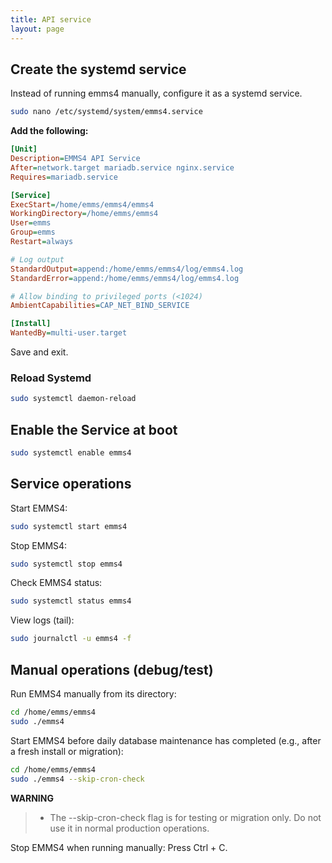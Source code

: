 ```yaml
---
title: API service
layout: page
---
```


## Create the systemd service

Instead of running emms4 manually, configure it as a systemd service.

```bash
sudo nano /etc/systemd/system/emms4.service
```
**Add the following:**
```ini
[Unit]
Description=EMMS4 API Service
After=network.target mariadb.service nginx.service
Requires=mariadb.service

[Service]
ExecStart=/home/emms/emms4/emms4
WorkingDirectory=/home/emms/emms4
User=emms
Group=emms
Restart=always

# Log output
StandardOutput=append:/home/emms/emms4/log/emms4.log
StandardError=append:/home/emms/emms4/log/emms4.log

# Allow binding to privileged ports (<1024)
AmbientCapabilities=CAP_NET_BIND_SERVICE

[Install]
WantedBy=multi-user.target
```
Save and exit.

### Reload Systemd
```bash
sudo systemctl daemon-reload
```

## Enable the Service at boot
```bash
sudo systemctl enable emms4
```

## Service operations

Start EMMS4:
```bash
sudo systemctl start emms4
```

Stop EMMS4:
```bash
sudo systemctl stop emms4
```

Check EMMS4 status:
```bash
sudo systemctl status emms4
```

View logs (tail):
```bash
sudo journalctl -u emms4 -f
```

## Manual operations (debug/test)

Run EMMS4 manually from its directory:
```bash
cd /home/emms/emms4
sudo ./emms4
```

Start EMMS4 before daily database maintenance has completed (e.g., after a fresh install or migration):
```bash
cd /home/emms/emms4
sudo ./emms4 --skip-cron-check
```

**WARNING**
> * The --skip-cron-check flag is for testing or migration only. Do not use it in normal production operations.

Stop EMMS4 when running manually:
Press Ctrl + C.
